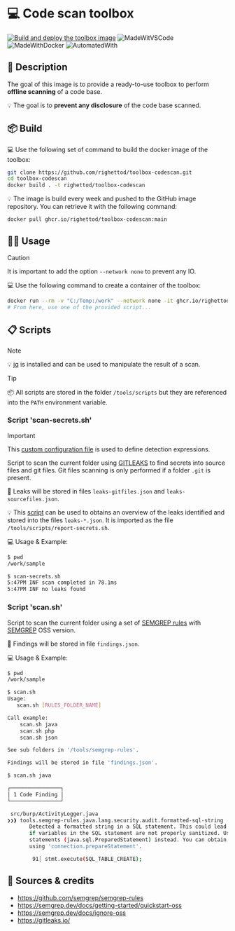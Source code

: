 # 💻 Code scan toolbox

[![Build and deploy the toolbox image](https://github.com/righettod/toolbox-codescan/actions/workflows/build_docker_image.yml/badge.svg?branch=main)](https://github.com/righettod/toolbox-codescan/actions/workflows/build_docker_image.yml) ![MadeWitVSCode](https://img.shields.io/static/v1?label=Made%20with&message=VisualStudio%20Code&color=blue&?style=for-the-badge&logo=visualstudio) ![MadeWithDocker](https://img.shields.io/static/v1?label=Made%20with&message=Docker&color=blue&?style=for-the-badge&logo=docker) ![AutomatedWith](https://img.shields.io/static/v1?label=Automated%20with&message=GitHub%20Actions&color=blue&?style=for-the-badge&logo=github)

## 🎯 Description

The goal of this image is to provide a ready-to-use toolbox to perform **offline scanning** of a code base.

💡 The goal is to **prevent any disclosure** of the code base scanned.

## 📦 Build

💻 Use the following set of command to build the docker image of the toolbox:

```bash
git clone https://github.com/righettod/toolbox-codescan.git
cd toolbox-codescan
docker build . -t righettod/toolbox-codescan
```

💡 The image is build every week and pushed to the GitHub image repository. You can retrieve it with the following command:

`docker pull ghcr.io/righettod/toolbox-codescan:main`

## 👨‍💻 Usage

>[!CAUTION]
> It is important to add the option `--network none` to prevent any IO.

💻 Use the following command to create a container of the toolbox:

```bash
docker run --rm -v "C:/Temp:/work" --network none -it ghcr.io/righettod/toolbox-codescan:main
# From here, use one of the provided script...
```

## 📋 Scripts

> [!NOTE]
> 💡 [jq](https://jqlang.github.io/jq/) is installed and can be used to manipulate the result of a scan.

> [!TIP]
> 📦 All scripts are stored in the folder `/tools/scripts` but they are referenced into the `PATH` environment variable.

### Script 'scan-secrets.sh'

> [!IMPORTANT]
> This [custom configuration file](https://github.com/righettod/toolbox-pentest-web/blob/master/templates/gitleaks-custom-config.toml) is used to define detection expressions.

Script to scan the current folder using [GITLEAKS](https://github.com/gitleaks/gitleaks) to find secrets into source files and git files. Git files scanning is only performed if a folder `.git` is present.

🐜 Leaks will be stored in files `leaks-gitfiles.json` and `leaks-sourcefiles.json`.

💡 This [script](https://github.com/righettod/toolbox-pentest-web/blob/master/scripts/generate-report-gitleaks.py) can be used to obtains an overview of the leaks identified and stored into the files `leaks-*.json`. It is imported as the file `/tools/scripts/report-secrets.sh`. 

💻 Usage & Example:

```bash
$ pwd
/work/sample

$ scan-secrets.sh
5:47PM INF scan completed in 78.1ms
5:47PM INF no leaks found
```

### Script 'scan.sh'

Script to scan the current folder using a set of [SEMGREP rules](https://github.com/semgrep/semgrep-rules) with [SEMGREP](https://semgrep.dev/) OSS version.

🐜 Findings will be stored in file `findings.json`.

💻 Usage & Example:

```bash
$ pwd
/work/sample

$ scan.sh
Usage:
   scan.sh [RULES_FOLDER_NAME]

Call example:
    scan.sh java
    scan.sh php
    scan.sh json

See sub folders in '/tools/semgrep-rules'.

Findings will be stored in file 'findings.json'.

$ scan.sh java

┌────────────────┐
│ 1 Code Finding │
└────────────────┘

 src/burp/ActivityLogger.java
❯❯❱ tools.semgrep-rules.java.lang.security.audit.formatted-sql-string
       Detected a formatted string in a SQL statement. This could lead to SQL injection
       if variables in the SQL statement are not properly sanitized. Use a prepared
       statements (java.sql.PreparedStatement) instead. You can obtain a PreparedStatement
       using 'connection.prepareStatement'.

        91┆ stmt.execute(SQL_TABLE_CREATE);
```

## 🤝 Sources & credits

* <https://github.com/semgrep/semgrep-rules>
* <https://semgrep.dev/docs/getting-started/quickstart-oss>
* <https://semgrep.dev/docs/ignore-oss>
* <https://gitleaks.io/>
